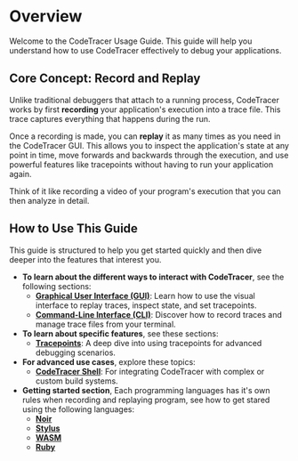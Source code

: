 # Overview

Welcome to the CodeTracer Usage Guide. This guide will help you understand how to use CodeTracer effectively to debug your applications.

## Core Concept: Record and Replay

Unlike traditional debuggers that attach to a running process, CodeTracer works by first **recording** your application's execution into a trace file. This trace captures everything that happens during the run.

Once a recording is made, you can **replay** it as many times as you need in the CodeTracer GUI. This allows you to inspect the application's state at any point in time, move forwards and backwards through the execution, and use powerful features like tracepoints without having to run your application again.

Think of it like recording a video of your program's execution that you can then analyze in detail.

## How to Use This Guide

This guide is structured to help you get started quickly and then dive deeper into the features that interest you.

*   **To learn about the different ways to interact with CodeTracer**, see the following sections:
    *   [**Graphical User Interface (GUI)**](./gui.md): Learn how to use the visual interface to replay traces, inspect state, and set tracepoints.
    *   [**Command-Line Interface (CLI)**](./cli.md): Discover how to record traces and manage trace files from your terminal.
*   **To learn about specific features**, see these sections:
    *   [**Tracepoints**](./tracepoints.md): A deep dive into using tracepoints for advanced debugging scenarios.
*   **For advanced use cases**, explore these topics:
    *   [**CodeTracer Shell**](./codetracer_shell.md): For integrating CodeTracer with complex or custom build systems.
*   **Getting started section**, Each programming languages has it's own rules when recording and replaying program, see how to get stared using the following languages:
    *   [**Noir**](./getting_started/noir.md)
    *   [**Stylus**](./getting_started/stylus.md)
    *   [**WASM**](./getting_started/wasm.md)
    *   [**Ruby**](./getting_started/euby.md)
    
    
